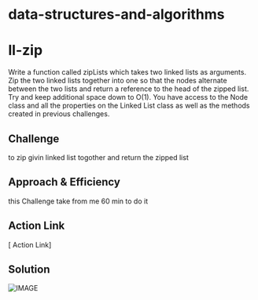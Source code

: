 # data-structures-and-algorithms

# ll-zip

Write a function called zipLists which takes two linked lists as arguments. Zip the two linked lists together into one so that the nodes alternate between the two lists and return a reference to the head of the zipped list. Try and keep additional space down to O(1). You have access to the Node class and all the properties on the Linked List class as well as the methods created in previous challenges.

## Challenge
<!-- Description of the challenge -->
to zip givin linked list togother and return the zipped list
## Approach & Efficiency
<!-- What approach did you take? Why? What is the Big O space/time for this approach? -->
this Challenge take from me 60 min  to do it

## Action Link 

[ Action Link]


## Solution
<!-- Embedded whiteboard image -->

![IMAGE]()
